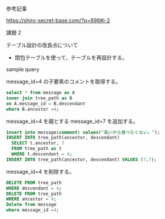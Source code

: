 参考記事

https://shiro-secret-base.com/?p=898#i-2

課題 2

テーブル設計の改良点について

- 閉包テーブルを使って、テーブルを再設計する。

sample query

message_id=4 の子要素のコメントを取得する。

```sql
select * from message as A
inner join tree_path as B
on A.message_id = B.descendant
where B.ancestor =4;
```

message_id=4 を親とする message_id=7 を追加する。

```sql
insert into message(comment) values("高いから食べたくない。");
INSERT INTO tree_path(ancestor, descendant)
  SELECT t.ancestor, 7
  FROM tree_path as t
  WHERE t.descendant = 4;
INSERT INTO tree_path(ancestor, descendant) VALUES (7,7);
```

message_id=4 を削除する。

```sql
DELETE FROM tree_path
WHERE descendant = 4;
DELETE FROM tree_path
WHERE ancestor = 4;
Delete from message
where message_id =4;
```
